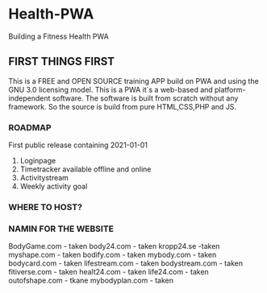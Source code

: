 # Health-PWA
Building a Fitness Health PWA

## FIRST THINGS FIRST
This is a FREE and OPEN SOURCE training APP build on PWA and using the GNU 3.0 licensing model. This is a PWA it´s a web-based and platform-independent software. 
The software is built from scratch without any framework. So the source is build from pure HTML,CSS,PHP and JS. 

### ROADMAP
First public release containing
2021-01-01 
1. Loginpage
2. Timetracker available offline and online
3. Activitystream
4. Weekly activity goal

### WHERE TO HOST?

### NAMIN FOR THE WEBSITE
BodyGame.com - taken
body24.com - taken
kropp24.se -taken
myshape.com - taken
bodify.com - taken
mybody.com - taken
bodycard.com - taken
lifestream.com - taken
bodystream.com - taken 
fitiverse.com - taken
healt24.com - taken
life24.com - taken
outofshape.com - tkane
mybodyplan.com - taken


